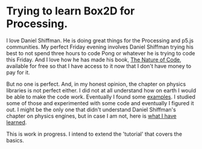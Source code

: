 # Trying to learn Box2D for Processing.


I love Daniel Shiffman. He is doing great things for the Processing and p5.js communities. My perfect Friday evening involves Daniel Shiffman trying his best to not spend three hours to code Pong or whatever he is trying to code this Friday. And I love how he has made his book, [The Nature of Code](http://natureofcode.com), available for free so that I have access to it now that I don't have money to pay for it.

But no one is perfect. And, in my honest opinion, the chapter on physics libraries is not perfect either. I did not at all understand how on earth I would be able to make the code work. Eventually I found some [examples](https://github.com/shiffman/Box2D-for-Processing/tree/master/Box2D-for-Processing/dist/box2d_processing/examples). I studied some of those and experimented with some code and eventually I figured it out. I might be the only one that didn't understand Daniel Shiffman's chapter on physics engines, but in case I am not, here is [what I have learned](start).

This is work in progress. I intend to extend the 'tutorial' that covers the basics.

